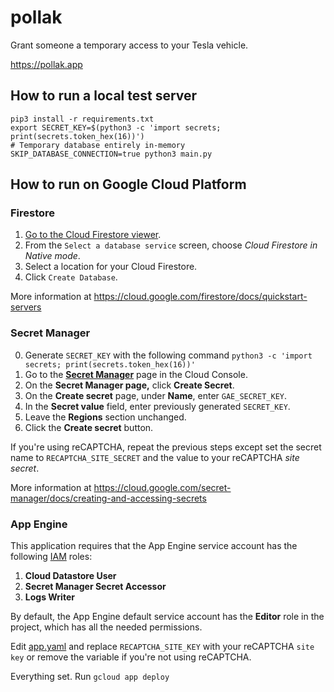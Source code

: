 # pollak

Grant someone a temporary access to your Tesla vehicle.

https://pollak.app

## How to run a local test server

```
pip3 install -r requirements.txt
export SECRET_KEY=$(python3 -c 'import secrets; print(secrets.token_hex(16))')
# Temporary database entirely in-memory
SKIP_DATABASE_CONNECTION=true python3 main.py
```

## How to run on Google Cloud Platform

### Firestore

1. [Go to the Cloud Firestore viewer](https://console.cloud.google.com/firestore/data).
2. From the `Select a database service` screen, choose *Cloud Firestore in Native mode*.
3. Select a location for your Cloud Firestore.
4. Click `Create Database`.

More information at https://cloud.google.com/firestore/docs/quickstart-servers

### Secret Manager

0. Generate `SECRET_KEY` with the following command `python3 -c 'import secrets; print(secrets.token_hex(16))'`
1. Go to the [**Secret Manager**](https://console.cloud.google.com/security/secret-manager) page in the Cloud Console.
2. On the **Secret Manager page,** click **Create Secret**.
3. On the **Create secret** page, under **Name**, enter `GAE_SECRET_KEY`.
4. In the **Secret value** field, enter previously generated `SECRET_KEY`.
5. Leave the **Regions** section unchanged.
6. Click the **Create secret** button.

If you're using reCAPTCHA, repeat the previous steps except set the secret name to `RECAPTCHA_SITE_SECRET` and the value to your reCAPTCHA *site secret*.

More information at https://cloud.google.com/secret-manager/docs/creating-and-accessing-secrets

### App Engine

This application requires that the App Engine service account has the following [IAM](https://console.cloud.google.com/iam-admin/) roles:

1. **Cloud Datastore User**
2. **Secret Manager Secret Accessor**
3. **Logs Writer**

By default, the App Engine default service account has the **Editor** role in the project, which has all the needed permissions.

Edit [app.yaml](app.yaml) and replace `RECAPTCHA_SITE_KEY` with your reCAPTCHA `site key` or remove the variable if you're not using reCAPTCHA.

Everything set. Run `gcloud app deploy`